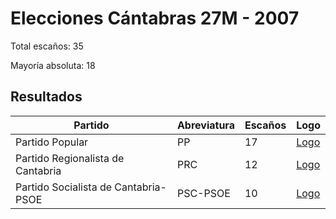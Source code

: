 # Elecciones Cántabras 27M - 2007

Total escaños: 35

Mayoría absoluta: 18

## Resultados

| Partido | Abreviatura | Escaños | Logo |
| - | - | - | - |
| Partido Popular | PP | 17 | [Logo](https://github.com/playzzz/Pactos/blob/master/Logos/PP.jpg?raw=true)
| Partido Regionalista de Cantabria | PRC | 12 | [Logo](https://github.com/playzzz/Pactos/blob/master/Logos/PRC.jpg?raw=true)
| Partido Socialista de Cantabria-PSOE | PSC-PSOE | 10 | [Logo](https://github.com/playzzz/Pactos/blob/master/Logos/PSOE.jpg?raw=true)
